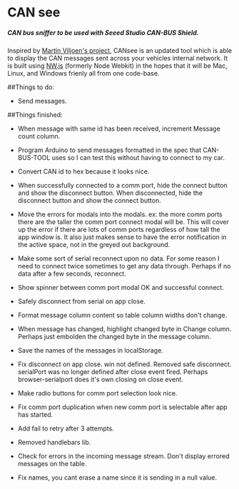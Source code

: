 # CAN see

##### CAN bus sniffer to be used with Seeed Studio CAN-BUS Shield.

Inspired by [Martin Viljoen's project](http://jeepjkcanbus.blogspot.com/2014/04/martins-can-bus-sniffer-tool-v10.html), CANsee is an updated tool which is able to display the CAN messages sent across your vehicles internal network. It is built using [NW.js](http://nwjs.io/) (formerly Node Webkit) in the hopes that it will be Mac, Linux, and Windows frienly all from one code-base.




##Things to do:

* Send messages.



##Things finished:

* When message with same id has been received, increment Message count column.

* Program Arduino to send messages formatted in the spec that CAN-BUS-TOOL uses so I can test this without having to connect to my car.

* Convert CAN id to hex because it looks nice.

* When successfully connected to a comm port, hide the connect button and show the disconnect button. When disconnected, hide the disconnect button and show the connect button.

* Move the errors for modals into the modals. ex: the more comm ports there are the taller the comm port connect modal will be. This will cover up the error if there are lots of comm ports regardless of how tall the app window is. It also just makes sense to have the error notification in the active space, not in the greyed out background.

* Make some sort of serial reconnect upon no data. For some reason I need to connect twice sometimes to get any data through. Perhaps if no data after a few seconds, reconnect.

* Show spinner between comm port modal OK and successful connect.

* Safely disconnect from serial on app close.

* Format message column content so table column widths don't change.

* When message has changed, highlight changed byte in Change column.
  Perhaps just embolden the changed byte in the message column.

* Save the names of the messages in localStorage.

* Fix disconnect on app close. win not defined.
  Removed safe disconnect. serialPort was no longer defined after close event fired. Perhaps browser-serialport does it's own closing on close event.

* Make radio buttons for comm port selection look nice.

* Fix comm port duplication when new comm port is selectable after app has started.

* Add fail to retry after 3 attempts.

* Removed handlebars lib.

* Check for errors in the incoming message stream. Don't display errored messages on the table.

* Fix names, you cant erase a name since it is sending in a null value.
